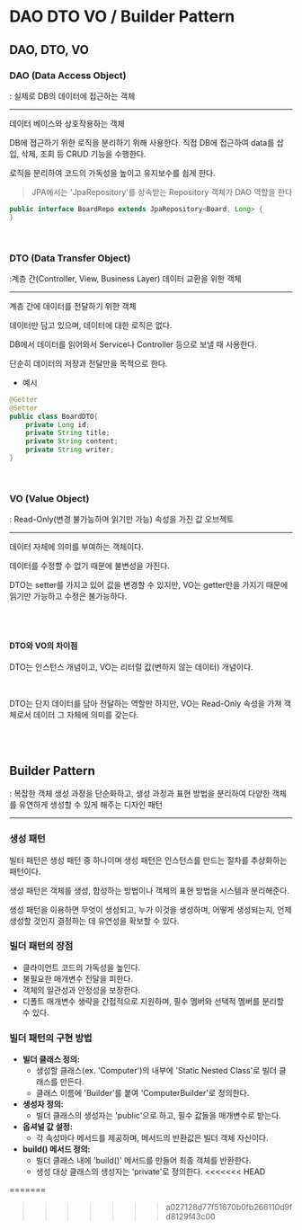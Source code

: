 # DAO DTO VO / Builder Pattern

## DAO, DTO, VO

### DAO (Data Access Object)

: 실제로 DB의 데이터에 접근하는 객체

---

데이터 베이스와 상호작용하는 객체

DB에 접근하기 위한 로직을 분리하기 위해 사용한다. 직접 DB에 접근하여 data를 삽입, 삭제, 조회 등 CRUD 기능을 수행한다.

로직을 분리하여 코드의 가독성을 높이고 유지보수를 쉽게 한다.

> JPA에서는  'JpaRepository'를 상속받는 Repository 객체가 DAO 역할을 한다

```java
public interface BoardRepo extends JpaRepository<Board, Long> {
}
```

<br>

### DTO (Data Transfer Object)

:계층 간(Controller, View, Business Layer) 데이터 교환을 위한 객체

---

계층 간에 데이터를 전달하기 위한 객체

데이터만 담고 있으며, 데이터에 대한 로직은 없다.

DB에서 데이터를 읽어와서 Service나 Controller 등으로 보낼 때 사용한다.

단순히 데이터의 저장과 전달만을 목적으로 한다.

- 예시

```java
@Getter
@Setter
public class BoardDTO{
    private Long id;
    private String title;
    private String content;
    private String writer;
}
```

<br>

### VO (Value Object)

: Read-Only(변경 불가능하며 읽기만 가능) 속성을 가진 값 오브젝트

---

데이터 자체에 의미를 부여하는 객체이다.

데이터를 수정할 수 없기 때문에 불변성을 가진다.

DTO는 setter를 가지고 있어 값을 변경할 수 있지만, VO는 getter만을 가지기 때문에 읽기만 가능하고 수정은 불가능하다.

<br><br>

#### DTO와 VO의 차이점

DTO는 인스턴스 개념이고, VO는 리터럴 값(변하지 않는 데이터) 개념이다.

<br>

DTO는 단지 데이터를 담아 전달하는 역할만 하지만, VO는 Read-Only 속성을 가져 객체로서 데이터 그 자체에 의미를 갖는다.

<br><br>

## Builder Pattern

: 복잡한 객체 생성 과정을 단순화하고, 생성 과정과 표현 방법을 분리하여 다양한 객체를 유연하게 생성할 수 있게 해주는 디자인 패턴

---

### 생성 패턴

빌터 패턴은 생성 패턴 중 하나이며 생성 패턴은 인스턴스를 만드는 절차를 추상화하는 패턴이다.

생성 패턴은 객체를 생성, 합성하는 방법이나 객체의 표현 방법을 시스템과 분리해준다.

생성 패턴을 이용하면 무엇이 생성되고, 누가 이것을 생성하며, 어떻게 생성되는지, 언제 생성할 것인지 결정하는 데 유연성을 확보할 수 있다.

### 빌더 패턴의 장점

- 클라이언트 코드의 가독성을 높인다.
- 불필요한 매개변수 전달을 피한다.
- 객체의 일관성과 안정성을 보장한다.
- 디폴트 매개변수 생략을 간접적으로 지원하며, 필수 멤버와 선택적 멤버를 분리할 수 있다.

### 빌더 패턴의 구현 방법

- **빌더 클래스 정의:**
  - 생성할 클래스(ex. 'Computer')의 내부에 'Static Nested Class'로 빌더 클래스를 만든다.
  - 클래스 이름에 'Builder'를 붙여 'ComputerBuilder'로 정의한다.
- **생성자 정의:**
  - 빌더 클래스의 생성자는 'public'으로 하고, 필수 값들을 매개변수로 받는다.
- **옵셔널 값 설정:**
  - 각 속성마다 메서드를 제공하며, 메서드의 반환값은 빌더 객체 자신이다.
- **build() 메서드 정의:**
  - 빌더 클래스 내에 'build()' 메서드를 만들어 최종 객체를 반환한다.
  - 생성 대상 클래스의 생성자는 'private'로 정의한다.
<<<<<<< HEAD
  
=======
>>>>>>> a027128d77f51670b0fb266110d9fd8129f43c00
